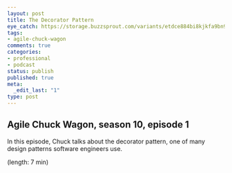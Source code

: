 ```yaml
---
layout: post
title: The Decorator Pattern
eye_catch: https://storage.buzzsprout.com/variants/etdce884bi8kjkfa9bn9g7dnywyt/8d66eb17bb7d02ca4856ab443a78f2148cafbb129f58a3c81282007c6fe24ff2?.jpg
tags:
- agile-chuck-wagon
comments: true
categories:
- professional
- podcast
status: publish
published: true
meta:
  _edit_last: "1"
type: post
---
```


## Agile Chuck Wagon, season 10, episode 1

In this episode, Chuck talks about the decorator pattern, one of many design patterns software engineers use.

  (length: 7 min)

